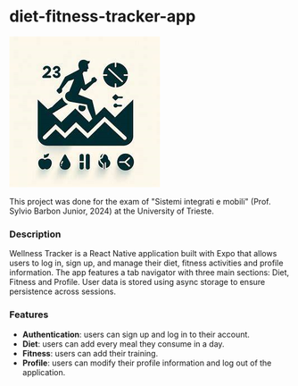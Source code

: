# diet-fitness-tracker-app

![App Icon](./Images/logoapp.png)

This project was done for the exam of "Sistemi integrati e mobili" (Prof. Sylvio Barbon Junior, 2024) at the University of Trieste.

### Description 

Wellness Tracker is a React Native application built with Expo that allows users to log in, sign up, and manage their diet, fitness activities and profile information. The app features a tab navigator with three main sections: Diet, Fitness and Profile. User data is stored using async storage to ensure persistence across sessions.

### Features

- **Authentication**: users can sign up and log in to their account.
- **Diet**: users can add every meal they consume in a day.
- **Fitness**: users can add their training.
- **Profile**: users can modify their profile information and log out of the application.




